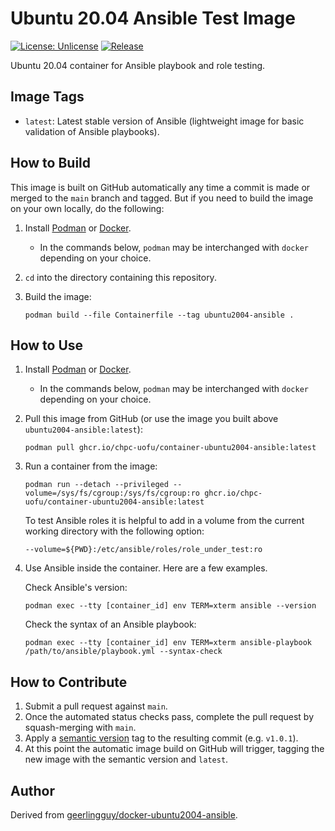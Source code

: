 # Ubuntu 20.04 Ansible Test Image

[![License: Unlicense](https://img.shields.io/badge/license-Unlicense-blue.svg)](http://unlicense.org/)
[![Release](https://github.com/CHPC-UofU/container-ubuntu2004-ansible/actions/workflows/release.yml/badge.svg)](https://github.com/CHPC-UofU/container-ubuntu2004-ansible/actions/workflows/release.yml)

Ubuntu 20.04 container for Ansible playbook and role testing. 

## Image Tags

* `latest`: Latest stable version of Ansible (lightweight image for basic validation of Ansible playbooks).

## How to Build

This image is built on GitHub automatically any time a commit is made or merged to the `main` branch and tagged. But if you need to build the image on your own locally, do the following:

1. Install [Podman](https://podman.io/getting-started/installation) or [Docker](https://docs.docker.com/get-docker/).
    * In the commands below, `podman` may be interchanged with `docker` depending on your choice.
2. `cd` into the directory containing this repository.
3. Build the image:

   ```shell
   podman build --file Containerfile --tag ubuntu2004-ansible .   
   ```

## How to Use

1. Install [Podman](https://podman.io/getting-started/installation) or [Docker](https://docs.docker.com/get-docker/).
    * In the commands below, `podman` may be interchanged with `docker` depending on your choice.
2. Pull this image from GitHub (or use the image you built above `ubuntu2004-ansible:latest`):

   ```shell
   podman pull ghcr.io/chpc-uofu/container-ubuntu2004-ansible:latest
   ```
3. Run a container from the image:

   ```shell
   podman run --detach --privileged --volume=/sys/fs/cgroup:/sys/fs/cgroup:ro ghcr.io/chpc-uofu/container-ubuntu2004-ansible:latest
   ```

   To test Ansible roles it is helpful to add in a volume from the current working directory with the following option:

   ```shell
   --volume=${PWD}:/etc/ansible/roles/role_under_test:ro
   ```

4. Use Ansible inside the container. Here are a few examples.

   Check Ansible's version:

   ```shell
   podman exec --tty [container_id] env TERM=xterm ansible --version
   ```

   Check the syntax of an Ansible playbook:

   ```shell
   podman exec --tty [container_id] env TERM=xterm ansible-playbook /path/to/ansible/playbook.yml --syntax-check
   ```

## How to Contribute

1. Submit a pull request against `main`.
2. Once the automated status checks pass, complete the pull request by squash-merging with `main`.
3. Apply a [semantic version](https://semver.org/) tag to the resulting commit (e.g. `v1.0.1`).
4. At this point the automatic image build on GitHub will trigger, tagging the new image with the semantic version and `latest`.

## Author

Derived from [geerlingguy/docker-ubuntu2004-ansible](https://github.com/geerlingguy/docker-ubuntu2004-ansible).
